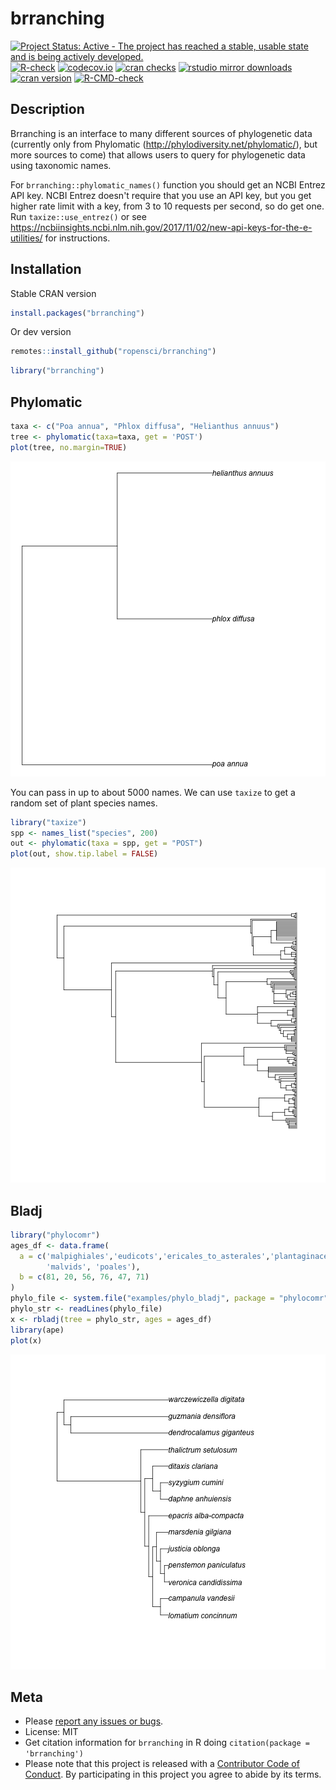 brranching
==========



<!-- badges: start -->

[![Project Status: Active - The project has reached a stable, usable state and is being actively developed.](https://www.repostatus.org/badges/latest/active.svg)](https://www.repostatus.org/#active)
[![R-check](https://github.com/ropensci/brranching/workflows/R-check/badge.svg)](https://github.com/ropensci/brranching/actions/)
[![codecov.io](https://codecov.io/github/ropensci/brranching/coverage.svg?branch=master)](https://codecov.io/github/ropensci/brranching?branch=master)
[![cran checks](https://cranchecks.info/badges/worst/brranching)](https://cranchecks.info/pkgs/brranching)
[![rstudio mirror downloads](https://cranlogs.r-pkg.org/badges/brranching)](https://github.com/r-hub/cranlogs.app)
[![cran version](https://www.r-pkg.org/badges/version/brranching)](https://cran.r-project.org/package=brranching)
[![R-CMD-check](https://github.com/LunaSare/brranching/workflows/R-CMD-check/badge.svg)](https://github.com/LunaSare/brranching/actions)
<!-- badges: end -->

## Description

Brranching is an interface to many different sources of phylogenetic data (currently only from Phylomatic (http://phylodiversity.net/phylomatic/), but more sources to come) that allows users to query for phylogenetic data using taxonomic names.

For `brranching::phylomatic_names()` function you should get an NCBI Entrez API key. NCBI Entrez doesn't require that
you use an API key, but you get higher rate limit with a key, from 3 to 10 requests per second, so do
get one. Run `taxize::use_entrez()` or see https://ncbiinsights.ncbi.nlm.nih.gov/2017/11/02/new-api-keys-for-the-e-utilities/
for instructions.

## Installation

Stable CRAN version


```r
install.packages("brranching")
```

Or dev version


```r
remotes::install_github("ropensci/brranching")
```


```r
library("brranching")
```

## Phylomatic


```r
taxa <- c("Poa annua", "Phlox diffusa", "Helianthus annuus")
tree <- phylomatic(taxa=taxa, get = 'POST')
plot(tree, no.margin=TRUE)
```

![plot of chunk unnamed-chunk-5](tools/img/unnamed-chunk-5-1.png)

You can pass in up to about 5000 names. We can use `taxize` to get a random set of plant species names.


```r
library("taxize")
spp <- names_list("species", 200)
out <- phylomatic(taxa = spp, get = "POST")
plot(out, show.tip.label = FALSE)
```

![plot of chunk unnamed-chunk-6](tools/img/unnamed-chunk-6-1.png)

## Bladj


```r
library("phylocomr")
ages_df <- data.frame(
  a = c('malpighiales','eudicots','ericales_to_asterales','plantaginaceae',
        'malvids', 'poales'),
  b = c(81, 20, 56, 76, 47, 71)
)
phylo_file <- system.file("examples/phylo_bladj", package = "phylocomr")
phylo_str <- readLines(phylo_file)
x <- rbladj(tree = phylo_str, ages = ages_df)
library(ape)
plot(x)
```

![plot of chunk unnamed-chunk-7](tools/img/unnamed-chunk-7-1.png)

## Meta

* Please [report any issues or bugs](https://github.com/ropensci/brranching/issues).
* License: MIT
* Get citation information for `brranching` in R doing `citation(package = 'brranching')`
* Please note that this project is released with a [Contributor Code of Conduct](https://ropensci.org/code-of-conduct/). By participating in this project you agree to abide by its terms.
